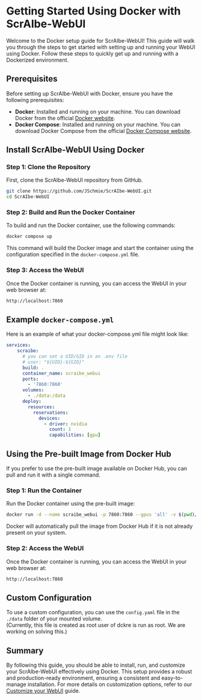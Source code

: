 # Getting Started Using Docker with ScrAIbe-WebUI

Welcome to the Docker setup guide for ScrAIbe-WebUI! This guide will walk you through the steps to get started with setting up and running your WebUI using Docker. Follow these steps to quickly get up and running with a Dockerized environment.

## Prerequisites

Before setting up ScrAIbe-WebUI with Docker, ensure you have the following prerequisites:

- **Docker**: Installed and running on your machine. You can download Docker from the official [Docker website](https://www.docker.com/get-started).
- **Docker Compose**: Installed and running on your machine. You can download Docker Compose from the official [Docker Compose website](https://docs.docker.com/compose/install/).

## Install ScrAIbe-WebUI Using Docker

### Step 1: Clone the Repository

First, clone the ScrAIbe-WebUI repository from GitHub.

```bash
git clone https://github.com/JSchmie/ScrAIbe-WebUI.git
cd ScrAIbe-WebUI
```

### Step 2: Build and Run the Docker Container

To build and run the Docker container, use the following commands:

```bash
docker compose up
```

This command will build the Docker image and start the container using the configuration specified in the `docker-compose.yml` file.

### Step 3: Access the WebUI

Once the Docker container is running, you can access the WebUI in your web browser at:

```bash
http://localhost:7860
```

## Example `docker-compose.yml`

Here is an example of what your docker-compose.yml file might look like:

```yaml
services:
    scraibe:
      # you can set a UID/GID in an .env file
      # user: "${UID}:${GID}"
      build: .
      container_name: scraibe_webui
      ports:
        - '7860:7860'
      volumes: 
        - ./data:/data 
      deploy:
        resources:
          reservations:
            devices:
              - driver: nvidia
                count: 1
                capabilities: [gpu]
```

## Using the Pre-built Image from Docker Hub

If you prefer to use the pre-built image available on Docker Hub, you can pull and run it with a single command.

### Step 1: Run the Container

Run the Docker container using the pre-built image:

```bash
docker run -d --name scraibe_webui -p 7860:7860 --gpus 'all' -v $(pwd)/data:/data hadr0n/scraibe_webui
```

Docker will automatically pull the image from Docker Hub if it is not already present on your system.

### Step 2: Access the WebUI

Once the Docker container is running, you can access the WebUI in your web browser at:

```bash
http://localhost:7860
```

## Custom Configuration

To use a custom configuration, you can use the `config.yaml` file in the `./data` folder of your mounted volume.  
(Currently, this file is created as root user of dckre is run as root. We are working on solving this.)

## Summary

By following this guide, you should be able to install, run, and customize your ScrAIbe-WebUI effectively using Docker. This setup provides a robust and production-ready environment, ensuring a consistent and easy-to-manage installation. For more details on customization options, refer to our [Customize your WebUI](Customize.md) guide.

